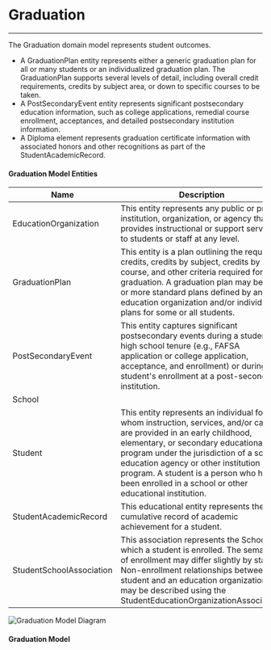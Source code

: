 # Graduation
---
The Graduation domain model represents student outcomes.
* A GraduationPlan entity represents either a generic graduation plan for all or many students or an individualized graduation plan. The GraduationPlan supports several levels of detail, including overall credit requirements, credits by subject area, or down to specific courses to be taken.
* A PostSecondaryEvent entity represents significant postsecondary education information, such as college applications, remedial course enrollment, acceptances, and detailed postsecondary institution information.
* A Diploma element represents graduation certificate information with associated honors and other recognitions as part of the StudentAcademicRecord.



#### Graduation Model Entities

| Name        | Description  |
|-----------------|------------------|
| EducationOrganization | This entity represents any public or private institution, organization, or agency that provides instructional or support services to students or staff at any level. |
| GraduationPlan | This entity is a plan outlining the required credits, credits by subject, credits by course, and other criteria required for graduation. A graduation plan may be one or more standard plans defined by an education organization and/or individual plans for some or all students. |
| PostSecondaryEvent | This entity captures significant postsecondary events during a student's high school tenure (e.g., FAFSA application or college application, acceptance, and enrollment) or during a student's enrollment at a post-secondary institution. |
| School |  |
| Student | This entity represents an individual for whom instruction, services, and/or care are provided in an early childhood, elementary, or secondary educational program under the jurisdiction of a school, education agency or other institution or program. A student is a person who has been enrolled in a school or other educational institution. |
| StudentAcademicRecord | This educational entity represents the cumulative record of academic achievement for a student. |
| StudentSchoolAssociation | This association represents the School in which a student is enrolled. The semantics of enrollment may differ slightly by state. Non-enrollment relationships between a student and an education organization may be described using the StudentEducationOrganizationAssociation. |


![Graduation Model Diagram](/path/to/domain-model.png)
#### Graduation Model  

